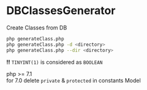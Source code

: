 # DBClassesGenerator
Create Classes from DB

``` bash
php generateClass.php
php generateClass.php -d <directory>
php generateClass.php --dir <directory>
```

**!!** `TINYINT(1)` is considered as `BOOLEAN`

php >= 7.1  
for 7.0 delete `private` & `protected` in constants Model 